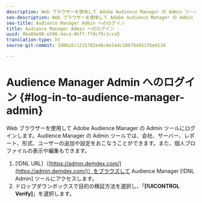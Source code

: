 ```yaml
---
description: Web ブラウザーを使用して Adobe Audience Manager の Admin ツールにログインします。Audience Manager の Admin ツールでは、会社、サーバー、レポート、形式、ユーザーの追加や設定をおこなうことができます。また、個人プロファイルの表示や編集もできます。
seo-description: Web ブラウザーを使用して Adobe Audience Manager の Admin ツールにログインします。Audience Manager の Admin ツールでは、会社、サーバー、レポート、形式、ユーザーの追加や設定をおこなうことができます。また、個人プロファイルの表示や編集もできます。
seo-title: Audience Manager Admin へのログイン
title: Audience Manager Admin へのログイン
uuid: 9ba84a90-e596-4aca-9bf7-f7dcf5c1cca5
translation-type: ht
source-git-commit: 190ba5c1215782e46c8e544c10679d451fbed134

---
```



# Audience Manager Admin へのログイン {#log-in-to-audience-manager-admin}

Web ブラウザーを使用して Adobe Audience Manager の Admin ツールにログインします。Audience Manager の Admin ツールでは、会社、サーバー、レポート、形式、ユーザーの追加や設定をおこなうことができます。また、個人プロファイルの表示や編集もできます。

<!-- t_login.xml -->

1. [!DNL URL]（[https://admin.demdex.com/](https://admin.demdex.com/)）をブラウズして Audience Manager [!DNL Admin] ツールにアクセスします。
1. ドロップダウンボックスで目的の検証方法を選択し、「**[!UICONTROL Verify]**」を選択します。
